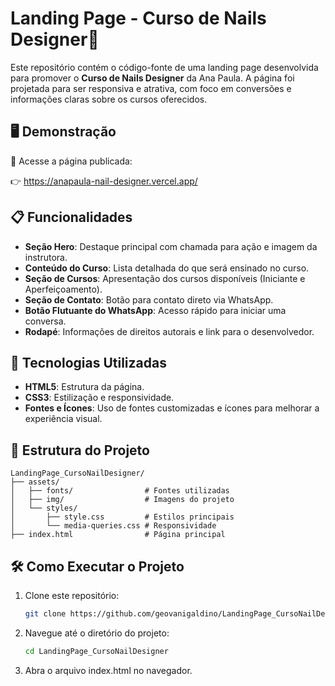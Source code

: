 # Landing Page - Curso de Nails Designer💅

Este repositório contém o código-fonte de uma landing page desenvolvida para promover o **Curso de Nails Designer** da Ana Paula. A página foi projetada para ser responsiva e atrativa, com foco em conversões e informações claras sobre os cursos oferecidos.

## 🖥️ Demonstração
🔗 Acesse a página publicada:

👉 https://anapaula-nail-designer.vercel.app/

## 📋 Funcionalidades

- **Seção Hero**: Destaque principal com chamada para ação e imagem da instrutora.
- **Conteúdo do Curso**: Lista detalhada do que será ensinado no curso.
- **Seção de Cursos**: Apresentação dos cursos disponíveis (Iniciante e Aperfeiçoamento).
- **Seção de Contato**: Botão para contato direto via WhatsApp.
- **Botão Flutuante do WhatsApp**: Acesso rápido para iniciar uma conversa.
- **Rodapé**: Informações de direitos autorais e link para o desenvolvedor.

## 🚀 Tecnologias Utilizadas

- **HTML5**: Estrutura da página.
- **CSS3**: Estilização e responsividade.
- **Fontes e Ícones**: Uso de fontes customizadas e ícones para melhorar a experiência visual.

## 📂 Estrutura do Projeto

```plaintext
LandingPage_CursoNailDesigner/
├── assets/
│   ├── fonts/                # Fontes utilizadas
│   ├── img/                  # Imagens do projeto
│   └── styles/
│       ├── style.css         # Estilos principais
│       └── media-queries.css # Responsividade
├── index.html                # Página principal
```

## 🛠️ Como Executar o Projeto

1. Clone este repositório:
   ```bash
   git clone https://github.com/geovanigaldino/LandingPage_CursoNailDesigner.git
2. Navegue até o diretório do projeto:
   ```bash
   cd LandingPage_CursoNailDesigner
3. Abra o arquivo index.html no navegador.

